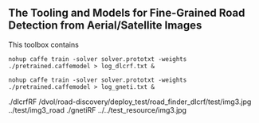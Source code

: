 ## The Tooling and Models for Fine-Grained Road Detection from Aerial/Satellite Images

This toolbox contains

```
nohup caffe train -solver solver.prototxt -weights ./pretrained.caffemodel > log_dlcrf.txt &
```

```
nohup caffe train -solver solver.prototxt -weights ./pretrained.caffemodel > log_gneti.txt &
```

./dlcrfRF /dvol/road-discovery/deploy_test/road_finder_dlcrf/test/img3.jpg ../test/img3_road
./gnetiRF ../../test_resource/img3.jpg
